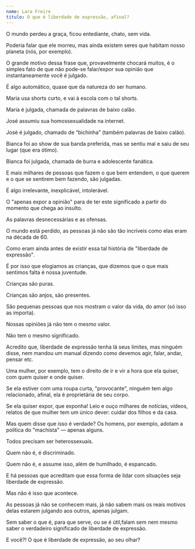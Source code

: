 ```yaml
---
nome: Lara Freire
titulo: O que é liberdade de expressão, afinal?
---
```


O mundo perdeu a graça, ficou entediante, chato, sem vida.

Poderia falar que ele morreu, mas ainda existem seres que habitam nosso planeta (nós, por exemplo).

O grande motivo dessa frase que, provavelmente chocará muitos, é o simples fato de que não pode-se falar/expor sua opinião que instantaneamente você é julgado.

É algo automático, quase que da natureza do ser humano.

Maria usa shorts curto, e vai à escola com o tal shorts.

Maria é julgada, chamada de palavras de baixo calão.

José assumiu sua homossexualidade na internet.

José é julgado, chamado de “bichinha” (também palavras de baixo calão).

Bianca foi ao show de sua banda preferida, mas se sentiu mal e saiu de seu lugar (que era ótimo).

Bianca foi julgada, chamada de burra e adolescente fanática.

E mais milhares de pessoas que fazem o que bem entendem, o que querem e o que se sentirem bem fazendo, são julgadas.

É algo irrelevante, inexplicável, intolerável.

O "apenas expor a opinião" para de ter este significado a partir do momento que chega ao insulto.

As palavras desnecessárias e as ofensas.

O mundo está perdido, as pessoas já não são tão incríveis como elas eram na década de 60.

Como eram ainda antes de existir essa tal história de "liberdade de expressão".

É por isso que elogiamos as crianças, que dizemos que o que mais sentimos falta é nossa juventude.

Crianças são puras.

Crianças são anjos, são presentes.

São pequenas pessoas que nos mostram o valor da vida, do amor (só isso as importa).

Nossas opiniões já não tem o mesmo valor.

Não tem o mesmo significado.

Acredito que, liberdade de expressão tenha lá seus limites, mas ninguém disse, nem mandou um manual dizendo como devemos agir, falar, andar, pensar etc.

Uma mulher, por exemplo, tem o direito de ir e vir a hora que ela quiser, com quem quiser e onde quiser.

Se ela estiver com uma roupa curta, "provocante", ninguém tem algo relacionado, afinal, ela é proprietária de seu corpo.

Se ela quiser expor, que exponha! Leio e ouço milhares de notícias, vídeos, relatos de que mulher tem um único dever: cuidar dos filhos e da casa.

Mas quem disse que isso é verdade? Os homens, por exemplo, adotam a política do "machista" — apenas alguns.

Todos precisam ser heterossexuais.

Quem não é, é discriminado.

Quem não é, e assume isso, além de humilhado, é espancado.

E há pessoas que acreditam que essa forma de lidar com situações seja liberdade de expressão.

Mas não é isso que acontece.

As pessoas  já não se conhecem mais,  já não sabem mais os reais motivos delas estarem julgando aos outros,  apenas julgam.

Sem saber o que é, para que serve, ou se é útil,falam sem nem mesmo saber o verdadeiro significado de liberdade de expressão.

E você?! O que é liberdade de expressão, ao seu olhar?
